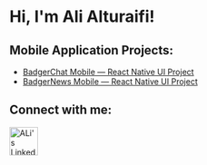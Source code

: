 <h1>Hi, I'm Ali Alturaifi!</h1>

<h2>Mobile Application Projects:</h2>

- [BadgerChat Mobile — React Native UI Project](https://github.com/AliriMW/BadgerChat-Mobile)
- [BadgerNews Mobile — React Native UI Project](https://github.com/AliriMW/Badger-News)

<h2>Connect with me:</h2>

[<img width="50" height="50" alt="ALi's LinkedIn link" src="https://github.com/user-attachments/assets/180602dd-33f8-4a83-b96a-4bf2679b9452" />][linkedin]

[linkedin]: https://www.linkedin.com/in/ali-alturaifi-853649358

